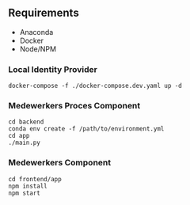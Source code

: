 ## Requirements

- Anaconda
- Docker
- Node/NPM

### Local Identity Provider
```shell script
docker-compose -f ./docker-compose.dev.yaml up -d
```

### Medewerkers Proces Component

```shell script
cd backend
conda env create -f /path/to/environment.yml
cd app
./main.py
```

### Medewerkers Component

```shell script
cd frontend/app
npm install
npm start
``` 
